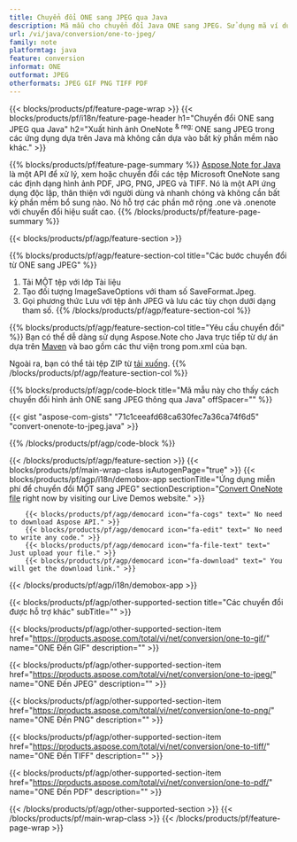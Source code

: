 ```yaml
---
title: Chuyển đổi ONE sang JPEG qua Java
description: Mã mẫu cho chuyển đổi Java ONE sang JPEG. Sử dụng mã ví dụ API cho hàng loạt tệp ONE chuyển đổi thành JPEG trong bất kỳ ứng dụng dựa trên Java nào. 
url: /vi/java/conversion/one-to-jpeg/
family: note
platformtag: java
feature: conversion
informat: ONE
outformat: JPEG
otherformats: JPEG GIF PNG TIFF PDF
---
```

{{< blocks/products/pf/feature-page-wrap >}}
{{< blocks/products/pf/i18n/feature-page-header h1="Chuyển đổi ONE sang JPEG qua Java" h2="Xuất hình ảnh OneNote <sup> & reg; </sup> ONE sang JPEG trong các ứng dụng dựa trên Java mà không cần dựa vào bất kỳ phần mềm nào khác." >}}

{{% blocks/products/pf/feature-page-summary %}}
[Aspose.Note for Java](https://products.aspose.com/note/java/) là một API để xử lý, xem hoặc chuyển đổi các tệp Microsoft OneNote sang các định dạng hình ảnh PDF, JPG, PNG, JPEG và TIFF. Nó là một API ứng dụng độc lập, thân thiện với người dùng và nhanh chóng và không cần bất kỳ phần mềm bổ sung nào. Nó hỗ trợ các phần mở rộng .one và .onenote với chuyển đổi hiệu suất cao.
{{% /blocks/products/pf/feature-page-summary  %}}

{{< blocks/products/pf/agp/feature-section >}}

{{% blocks/products/pf/agp/feature-section-col title="Các bước chuyển đổi từ ONE sang JPEG" %}}
1. Tải MỘT tệp với lớp Tài liệu
2. Tạo đối tượng ImageSaveOptions với tham số SaveFormat.Jpeg.
3. Gọi phương thức Lưu với tệp ảnh JPEG và lưu các tùy chọn dưới dạng tham số.
{{% /blocks/products/pf/agp/feature-section-col %}}

{{% blocks/products/pf/agp/feature-section-col title="Yêu cầu chuyển đổi" %}}
Bạn có thể dễ dàng sử dụng Aspose.Note cho Java trực tiếp từ dự án dựa trên [Maven](https://repository.aspose.com/webapp/#/artifacts/browse/tree/General/repo/com/aspose/aspose-note) và bao gồm các thư viện trong pom.xml của bạn.

Ngoài ra, bạn có thể tải tệp ZIP từ [tải xuống](https://downloads.aspose.com/note/java).
{{% /blocks/products/pf/agp/feature-section-col %}}

{{% blocks/products/pf/agp/code-block title="Mã mẫu này cho thấy cách chuyển đổi hình ảnh ONE sang JPEG thông qua Java" offSpacer="" %}}

{{< gist "aspose-com-gists" "71c1ceeafd68ca630fec7a36ca74f6d5" "convert-onenote-to-jpeg.java" >}}

{{% /blocks/products/pf/agp/code-block %}}

{{< /blocks/products/pf/agp/feature-section >}}
{{< blocks/products/pf/main-wrap-class isAutogenPage="true" >}}
{{< blocks/products/pf/agp/i18n/demobox-app sectionTitle="Ứng dụng miễn phí để chuyển đổi MỘT sang JPEG" sectionDescription="[Convert OneNote file](https://products.aspose.app/note/conversion/onenote-to-jpeg) right now by visiting our Live Demos website." >}}

        {{< blocks/products/pf/agp/democard icon="fa-cogs" text=" No need to download Aspose API." >}}
        {{< blocks/products/pf/agp/democard icon="fa-edit" text=" No need to write any code." >}}
        {{< blocks/products/pf/agp/democard icon="fa-file-text" text=" Just upload your file." >}}
        {{< blocks/products/pf/agp/democard icon="fa-download" text=" You will get the download link." >}}
		
{{< /blocks/products/pf/agp/i18n/demobox-app >}}

{{< blocks/products/pf/agp/other-supported-section title="Các chuyển đổi được hỗ trợ khác" subTitle="" >}}

{{< blocks/products/pf/agp/other-supported-section-item href="https://products.aspose.com/total/vi/net/conversion/one-to-gif/" name="ONE Đến GIF" description="" >}}

{{< blocks/products/pf/agp/other-supported-section-item href="https://products.aspose.com/total/vi/net/conversion/one-to-jpeg/" name="ONE Đến JPEG" description="" >}}

{{< blocks/products/pf/agp/other-supported-section-item href="https://products.aspose.com/total/vi/net/conversion/one-to-png/" name="ONE Đến PNG" description="" >}}

{{< blocks/products/pf/agp/other-supported-section-item href="https://products.aspose.com/total/vi/net/conversion/one-to-tiff/" name="ONE Đến TIFF" description="" >}}

{{< blocks/products/pf/agp/other-supported-section-item href="https://products.aspose.com/total/vi/net/conversion/one-to-pdf/" name="ONE Đến PDF" description="" >}}



{{< /blocks/products/pf/agp/other-supported-section >}}
{{< /blocks/products/pf/main-wrap-class >}}
{{< /blocks/products/pf/feature-page-wrap >}}